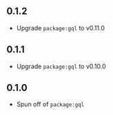 ## 0.1.2

- Upgrade `package:gql` to v0.11.0

## 0.1.1

- Upgrade `package:gql` to v0.10.0

## 0.1.0

- Spun off of `package:gql`

